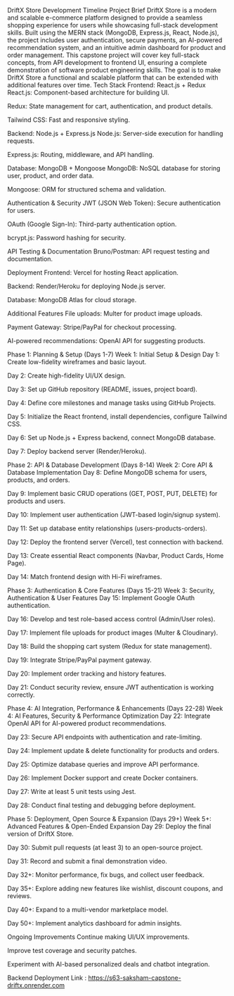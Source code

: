 DriftX Store Development Timeline
Project Brief
DriftX Store is a modern and scalable e-commerce platform designed to provide a seamless shopping experience for users while showcasing full-stack development skills. Built using the MERN stack (MongoDB, Express.js, React, Node.js), the project includes user authentication, secure payments, an AI-powered recommendation system, and an intuitive admin dashboard for product and order management.
This capstone project will cover key full-stack concepts, from API development to frontend UI, ensuring a complete demonstration of software product engineering skills. The goal is to make DriftX Store a functional and scalable platform that can be extended with additional features over time.
Tech Stack
Frontend: React.js + Redux
React.js: Component-based architecture for building UI.


Redux: State management for cart, authentication, and product details.


Tailwind CSS: Fast and responsive styling.


Backend: Node.js + Express.js
Node.js: Server-side execution for handling requests.


Express.js: Routing, middleware, and API handling.


Database: MongoDB + Mongoose
MongoDB: NoSQL database for storing user, product, and order data.


Mongoose: ORM for structured schema and validation.


Authentication & Security
JWT (JSON Web Token): Secure authentication for users.


OAuth (Google Sign-In): Third-party authentication option.


bcrypt.js: Password hashing for security.


API Testing & Documentation
Bruno/Postman: API request testing and documentation.


Deployment
Frontend: Vercel for hosting React application.


Backend: Render/Heroku for deploying Node.js server.


Database: MongoDB Atlas for cloud storage.


Additional Features
File uploads: Multer for product image uploads.


Payment Gateway: Stripe/PayPal for checkout processing.


AI-powered recommendations: OpenAI API for suggesting products.


Phase 1: Planning & Setup (Days 1-7)
Week 1: Initial Setup & Design
Day 1: Create low-fidelity wireframes and basic layout.


Day 2: Create high-fidelity UI/UX design.


Day 3: Set up GitHub repository (README, issues, project board).


Day 4: Define core milestones and manage tasks using GitHub Projects.


Day 5: Initialize the React frontend, install dependencies, configure Tailwind CSS.


Day 6: Set up Node.js + Express backend, connect MongoDB database.


Day 7: Deploy backend server (Render/Heroku).


Phase 2: API & Database Development (Days 8-14)
Week 2: Core API & Database Implementation
Day 8: Define MongoDB schema for users, products, and orders.


Day 9: Implement basic CRUD operations (GET, POST, PUT, DELETE) for products and users.


Day 10: Implement user authentication (JWT-based login/signup system).


Day 11: Set up database entity relationships (users-products-orders).


Day 12: Deploy the frontend server (Vercel), test connection with backend.


Day 13: Create essential React components (Navbar, Product Cards, Home Page).


Day 14: Match frontend design with Hi-Fi wireframes.


Phase 3: Authentication & Core Features (Days 15-21)
Week 3: Security, Authentication & User Features
Day 15: Implement Google OAuth authentication.


Day 16: Develop and test role-based access control (Admin/User roles).


Day 17: Implement file uploads for product images (Multer & Cloudinary).


Day 18: Build the shopping cart system (Redux for state management).


Day 19: Integrate Stripe/PayPal payment gateway.


Day 20: Implement order tracking and history features.


Day 21: Conduct security review, ensure JWT authentication is working correctly.


Phase 4: AI Integration, Performance & Enhancements (Days 22-28)
Week 4: AI Features, Security & Performance Optimization
Day 22: Integrate OpenAI API for AI-powered product recommendations.


Day 23: Secure API endpoints with authentication and rate-limiting.


Day 24: Implement update & delete functionality for products and orders.


Day 25: Optimize database queries and improve API performance.


Day 26: Implement Docker support and create Docker containers.


Day 27: Write at least 5 unit tests using Jest.


Day 28: Conduct final testing and debugging before deployment.


Phase 5: Deployment, Open Source & Expansion (Days 29+)
Week 5+: Advanced Features & Open-Ended Expansion
Day 29: Deploy the final version of DriftX Store.


Day 30: Submit pull requests (at least 3) to an open-source project.


Day 31: Record and submit a final demonstration video.


Day 32+: Monitor performance, fix bugs, and collect user feedback.


Day 35+: Explore adding new features like wishlist, discount coupons, and reviews.


Day 40+: Expand to a multi-vendor marketplace model.


Day 50+: Implement analytics dashboard for admin insights.


Ongoing Improvements
Continue making UI/UX improvements.


Improve test coverage and security patches.


Experiment with AI-based personalized deals and chatbot integration.


Backend Deployment Link : https://s63-saksham-capstone-driftx.onrender.com
